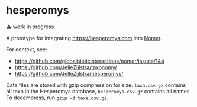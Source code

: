 # hesperomys
:warning: work in progress 

A prototype for integrating https://hesperomys.com into [Nomer](https://github.com/globalbioticinteractions/nomer).

For context, see:
 * https://github.com/globalbioticinteractions/nomer/issues/144 
 * https://github.com/JelleZijlstra/taxonomy/
 * https://github.com/JelleZijlstra/hesperomys/

Data files are stored with gzip compression for size. `taxa.csv.gz` contains all taxa in the Hesperomys database, `hesperomys.csv.gz` contains all names. To decompress, run `gzip -d taxa.csv.gz`.